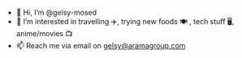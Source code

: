 - 👋  Hi, I’m @gelsy-mosed
- 👀  I’m interested in travelling ✈️, trying new foods 🍽️ , tech stuff 🖥️, anime/movies 📺
- 📫  Reach me via email on gelsy@aramagroup.com

<!---
gelsy-mosed/gelsy-mosed is a ✨ special ✨ repository because its `README.md` (this file) appears on your GitHub profile.
You can click the Preview link to take a look at your changes.
--->
